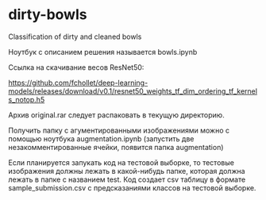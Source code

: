 # dirty-bowls
Classification of dirty and cleaned bowls

Ноутбук с описанием решения называется bowls.ipynb

Ссылка на скачивание весов ResNet50:

https://github.com/fchollet/deep-learning-models/releases/download/v0.1/resnet50_weights_tf_dim_ordering_tf_kernels_notop.h5


Архив original.rar следует распаковать в текущую директорию.

Получить папку с агументированными изображениями можно с помощью ноутбука augmentation.ipynb (запустить две незакомментированные ячейки, появится папка augmentation)

Если планируется запукать код на тестовой выборке, то тестовые изображения должны лежать в какой-нибудь папке, которая должна лежать в папке c названием test. Код создает csv таблицу в формате sample_submission.csv с предсказаниями классов на тестовой выборке.
